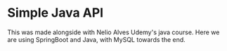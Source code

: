 # Simple Java API

This was made alongside with Nelio Alves Udemy's java course.
Here we are using SpringBoot and Java, with MySQL towards the end.
